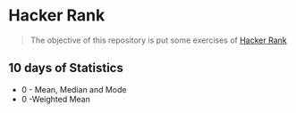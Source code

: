 # Hacker Rank

> The objective of this repository is put some exercises of [Hacker Rank](https://www.hackerrank.com/)

## 10 days of Statistics
* 0 - Mean, Median and Mode
* 0 -Weighted Mean
